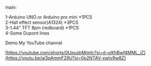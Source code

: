main:

1-Arduino UNO or Arduino pro mini *1PCS  
2-Hall effect sensor(A1324) *3PCS  
3-1.44" TFT 8pin (redboard) *1PCS  
4-Some Dupont lines

Demo
My YouTube channel

[https://youtube.com/shorts/0UpusbMimIc?si=d-ujKhBwf4MML_iZ](https://youtu.be/ai3pAmmF29U?si=0p2NTAV-xwtv9w8Z)

